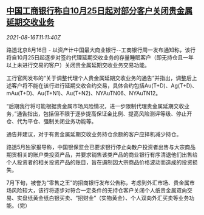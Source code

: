 <!--1629113463000-->
[中国工商银行称自10月25日起对部分客户关闭贵金属延期交收业务](https://cn.reuters.com/article/icbc-metals-precious-0816-mon-idCNKBS2FH15Q)
------

<div><i>2021-08-16T11:11:40Z</i></div><p>路透北京8月16日 - 以资产计中国最大商业银行--工商银行周一发布通知称，该行将自10月25日起逐步对签约代理延期交收业务的存量睡眠客户（即无持仓且一年以上未进行交易的客户）关闭贵金属延期交收业务交易功能。</p><p>工行官网发布的“关于调整代理个人贵金属延期交收业务的通告”并指出，调整后上述客户将不能在该行进行延期交收合约交易，具体合约包括Au(T+D)、Ag(T+D)、mAu(T+D)、Au(T+N1)、Au(T+N2)、NYAuTN06、NYAuTN12。</p><p>“后期我行将可能根据贵金属市场风险情况，进一步限制代理贵金属延期交收业务，”通告指出，包括但不限于逐步提高保证金比例、提高风险测评等级、停止开仓、代为平仓、强制关闭业务功能等。</p><p>通告并建议，对于有贵金属延期交收业务持仓余额的客户应择机减少持仓。</p><p>路透5月独家报导称，中国银保监会已要求银行停止向散户投资者出售与大宗商品期货相关的账户类投资产品，并要求销售该类产品的商业银行有序清退他们出售给个人投资者的相关投资产品的账目，旨在遏制因大宗商品价格波动而造成的投资损失。</p><p>7月下旬，被誉为“零售之王”的招商银行发布公告称，考虑到外汇市场、贵金属市场风险较大，该行将逐步对符合一定条件的无持仓客户关闭个人纸贵金属双向交易、实盘纸黄金纸白银买卖、“招财金”（实物黄金）、个人双向外汇买卖等业务功能。（完） </p>
